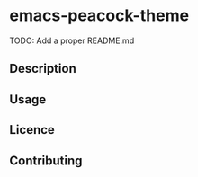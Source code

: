 
# emacs-peacock-theme

TODO: Add a proper README.md

## Description

## Usage

## Licence

## Contributing



